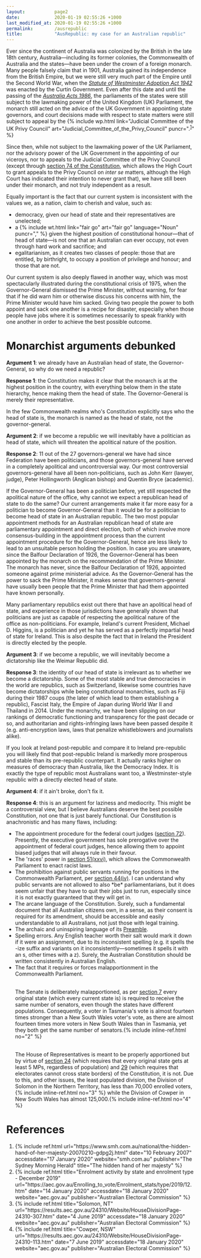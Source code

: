 ```yaml
---
layout:           page2
date:             2020-01-19 02:55:26 +1000
last_modified_at: 2020-01-19 02:55:26 +1000
permalink:        /ausrepublic
title:            "AusRepublic: my case for an Australian republic"
---
```


Ever since the continent of Australia was colonized by the British in the late 18th century, Australia&mdash;including its former colonies, the Commonwealth of Australia and the states&mdash;have been under the crown of a foreign monarch. Many people falsely claim that in 1901, Australia gained its independence from the British Empire, but we were still very much part of the Empire until the Second World War, when the [*Statute of Westminster Adoption Act 1942*](https://www.foundingdocs.gov.au/item-did-25.html) was enacted by the Curtin Government. Even after this date and until the passing of the [*Australia Acts 1986*](https://www.foundingdocs.gov.au/item-did-32.html), the parliaments of the states were still subject to the lawmaking power of the United Kingdom (UK) Parliament, the monarch still acted on the advice of the UK Government in appointing state governors, and court decisions made with respect to state matters were still subject to appeal by the {% include wp.html link="Judicial Committee of the UK Privy Council" art="Judicial_Committee_of_the_Privy_Council" puncr=".<sup><a href='#ref1' link='_blank'>1</a></sup>" %}

Since then, while not subject to the lawmaking power of the UK Parliament, nor the advisory power of the UK Government in the appointing of our viceroys, nor to appeals to the Judicial Committee of the Privy Council (except through [section 74 of the Constitution](http://www6.austlii.edu.au/cgi-bin/viewdoc/au/legis/cth/consol_act/coaca430/s74.html), which allows the High Court to grant appeals to the Privy Council on *inter se* matters, although the High Court has indicated their intention to never grant that), we have still been under their monarch, and not truly independent as a result. 

Equally important is the fact that our current system is inconsistent with the values we, as a nation, claim to cherish and value, such as:
* democracy, given our head of state and their representatives are unelected;
* a {% include wt.html link="fair go" art="fair go" language="Noun" puncr="," %} given the highest position of constitutional honour&mdash;that of head of state&mdash;is not one that an Australian can ever occupy, not even through hard work and sacrifice; and
* egalitarianism, as it creates two classes of people: those that are entitled, by birthright, to occupy a position of privilege and honour; and those that are not.

Our current system is also deeply flawed in another way, which was most spectacularly illustrated during the constitutional crisis of 1975, when the Governor-General dismissed the Prime Minister, without warning, for fear that if he did warn him or otherwise discuss his concerns with him, the Prime Minister would have him sacked. Giving two people the power to both appoint and sack one another is a recipe for disaster, especially when those people have jobs where it is sometimes necessarily to speak frankly with one another in order to achieve the best possible outcome. 

Monarchist arguments debunked
================================

**Argument 1**: we already have an Australian head of state, the Governor-General, so why do we need a republic?

**Response 1**: the Constitution makes it clear that the monarch is at the highest position in the country, with everything below them in the state hierarchy, hence making them the head of state. The Governor-General is merely their representative. 

In the few Commonwealth realms who's Constitution explicitly says who the head of state is, the monarch is named as the head of state, not the governor-general.

**Argument 2**: if we become a republic we will inevitably have a politician as head of state, which will threaten the apolitical nature of the position. 

**Response 2**: 11 out of the 27 governors-general we have had since Federation have been politicians, and those governors-general have served in a completely apolitical and uncontroversial way. Our most controversial governors-general have all been non-politicians, such as John Kerr (lawyer, judge), Peter Hollingworth (Anglican bishop) and Quentin Bryce (academic).

If the Governor-General has been a politician before, yet still respected the apolitical nature of the office, why cannot we expect a republican head of state to do the same? Our current arrangements make it far more easy for a politician to become Governor-General than it would be for a politician to become head of state in an Australian republic. The two most popular appointment methods for an Australian republican head of state are parliamentary appointment and direct election, both of which involve more consensus-building in the appointment process than the current appointment procedure for the Governor-General, hence are less likely to lead to an unsuitable person holding the position. In case you are unaware, since the Balfour Declaration of 1926, the Governor-General has been appointed by the monarch on the recommendation of the Prime Minister. The monarch has never, since the Balfour Declaration of 1926, appointed someone against prime ministerial advice. As the Governor-General has the power to sack the Prime Minister, it makes sense that governors-general have usually been people that the Prime Minister that had them appointed have known personally. 

Many parliamentary republics exist out there that have an apolitical head of state, and experience in those jurisdictions have generally shown that politicians are just as capable of respecting the apolitical nature of the office as non-politicians. For example, Ireland's current President, Michael D. Higgins, is a politician and yet he has served as a perfectly impartial head of state for Ireland. This is also despite the fact that in Ireland the President is directly elected by the people.

**Argument 3**: if we become a republic, we will inevitably become a dictatorship like the Weimar Republic did.

**Response 3**: the identity of our head of state is irrelevant as to whether we become a dictatorship. Some of the most stable and true democracies in the world are republics, such as Switzerland, likewise some countries have become dictatorships while being constitutional monarchies, such as Fiji during their 1987 coups (the later of which lead to them establishing a republic), Fascist Italy, the Empire of Japan during World War II and Thailand in 2014. Under the monarchy, we have been slipping on our rankings of democratic functioning and transparency for the past decade or so, and authoritarian and rights-infringing laws have been passed despite it (e.g. anti-encryption laws, laws that penalize whistleblowers and journalists alike). 

If you look at Ireland post-republic and compare it to Ireland pre-republic you will likely find that post-republic Ireland is markedly more prosperous and stable than its pre-republic counterpart. It actually ranks higher on measures of democracy than Australia, like the Democracy Index. It is exactly the type of republic most Australians want too, a Westminster-style republic with a directly elected head of state. 

**Argument 4**: if it ain't broke, don't fix it.

**Response 4**: this is an argument for laziness and mediocrity. This might be a controversial view, but I believe Australians deserve the best possible Constitution, not one that is just barely functional. Our Constitution is anachronistic and has many flaws, including:

<ul>
<li>The appointment procedure for the federal court judges (<a href='http://www5.austlii.edu.au/au/legis/cth/consol_act/coaca430/s72.html' link='_blank'>section 72</a>). Presently, the executive government has sole prerogative over the appointment of federal court judges, hence allowing them to appoint biased judges that will always rule in their favour.</li>
<li>The 'races' power in <a href='http://www5.austlii.edu.au/au/legis/cth/consol_act/coaca430/s51.html' link='_blank'>section 51(xxvi)</a>, which allows the Commonwealth Parliament to enact racist laws.</li>
<li>The prohibition against public servants running for positions in the Commonwealth Parliament, per <a href='http://www5.austlii.edu.au/au/legis/cth/consol_act/coaca430/s44.html' link='_blank'>section 44(iv)</a>. I can understand why public servants are not allowed to also *be* parliamentarians, but it does seem unfair that they have to quit their jobs just to run, especially since it is not exactly guaranteed that they will get in.</li>
<li>The arcane language of the Constitution. Surely, such a fundamental document that all Australian citizens own, in a sense, as their consent is required for its amendment, should be accessible and easily understandable to all Australians, not just those with legal training.</li>
<li>The archaic and uninspiring language of its <a href='http://classic.austlii.edu.au/au/legis/cth/consol_act/coaca430/preamble.html' link='_blank'>Preamble</a>.</li>
<li>Spelling errors. Any English teacher worth their salt would mark it down if it were an assignment, due to its inconsistent spelling (e.g. it spells the -ize suffix and variants on it inconsistently&mdash;sometimes it spells it with an s, other times with a z). Surely, the Australian Constitution should be written consistently in Australian English.</li>
<li>The fact that it requires or forces malapportionment in the Commonwealth Parliament.<br/><br/>

The Senate is deliberately malapportioned, as per <a href='http://www5.austlii.edu.au/au/legis/cth/consol_act/coaca430/s7.html' link='_blank'>section 7</a> every original state (which every current state is) is required to receive the same number of senators, even though the states have different populations. Consequently, a voter in Tasmania's vote is almost fourteen times stronger than a New South Wales voter's vote, as there are almost fourteen times more voters in New South Wales than in Tasmania, yet they both get the same number of senators.{% include inline-ref.html no="2" %}<br/><br/>

The House of Representatives is meant to be properly apportioned but by virtue of <a href='http://www5.austlii.edu.au/au/legis/cth/consol_act/coaca430/s24.html' link='_blank'>section 24</a> (which requires that every original state gets at least 5 MPs, regardless of population) and <a href='http://www5.austlii.edu.au/au/legis/cth/consol_act/coaca430/s29.html' link='_blank'>29</a> (which requires that electorates cannot cross state borders) of the Constitution, it is not. Due to this, and other issues, the least populated division, the Division of Solomon in the Northern Territory, has less than 70,000 enrolled voters,{% include inline-ref.html no="3" %} while the Division of Cowper in New South Wales has almost 125,000.{% include inline-ref.html no="4" %}
</li>
</ul>

References
==========

<ol>
<li id="ref1">{% include ref.html url="https://www.smh.com.au/national/the-hidden-hand-of-her-majesty-20070210-gdpg2j.html" date="10 February 2007" accessdate="17 January 2020" website="smh.com.au" publisher="The Sydney Morning Herald" title="The hidden hand of her majesty" %}</li>
<li id="ref2">{% include ref.html title="Enrolment activity by state and enrolment type - December 2019" url="https://aec.gov.au/Enrolling_to_vote/Enrolment_stats/type/2019/12.htm" date="14 January 2020" accessdate="18 January 2020" website="aec.gov.au" publisher="Australian Electoral Commission" %}</li>
<li id="ref3">{% include ref.html title="Solomon, NT" url="https://results.aec.gov.au/24310/Website/HouseDivisionPage-24310-307.htm" date="4 June 2019" accessdate="18 January 2020" website="aec.gov.au" publisher="Australian Electoral Commission" %}</li>
<li id="ref4">{% include ref.html title="Cowper, NSW" url="https://results.aec.gov.au/24310/Website/HouseDivisionPage-24310-113.htm" date="7 June 2019" accessdate="18 January 2020" website="aec.gov.au" publisher="Australian Electoral Commission" %}</li>
</ol>